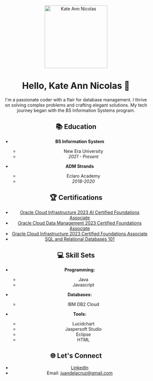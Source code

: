 <div align="center" style="background-color: #blue; padding: 20px; border-radius: 10px;">

  <img src="your_profile_image_url" alt="Kate Ann Nicolas" width="200"/>

# Hello, Kate Ann Nicolas 👋

I'm a passionate coder with a flair for database management. I thrive on solving complex problems and crafting elegant solutions. My tech journey began with the BS Information Systems program.

## 📚 Education

- **BS Information System**
  - New Era University
  - *2021 - Present*

- **ADM Strands**
  - Eclaro Academy
  - *2018-2020*

## 🏆 Certifications

- [Oracle Cloud Infrastructure 2023 AI Certified Foundations Associate](https://certification-link1.com)
- [Oracle Cloud Data Management 2023 Certified Foundations Associate](https://certification-link2.com)
- [Oracle Cloud Infrastructure 2023 Certified Foundations Associate](https://certification-link3.com)
- [SQL and Relational Databases 101](https://certification-link4.com)

## 💻 Skill Sets

- **Programming:**
  - Java
  - Javascript

- **Databases:**
  - IBM DB2 Cloud

- **Tools:**
  - Lucidchart
  - Jaspersoft Studio
  - Eclipse
  - HTML

## 🌐 Let's Connect

- [LinkedIn](LinkedIn_Profile_Link)
- Email: juandelacruz@gmail.com

</div>
